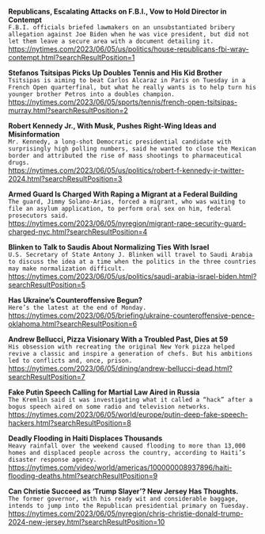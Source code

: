 **Republicans, Escalating Attacks on F.B.I., Vow to Hold Director in Contempt**\
`F.B.I. officials briefed lawmakers on an unsubstantiated bribery allegation against Joe Biden when he was vice president, but did not let them leave a secure area with a document detailing it.`\
https://nytimes.com/2023/06/05/us/politics/house-republicans-fbi-wray-contempt.html?searchResultPosition=1

**Stefanos Tsitsipas Picks Up Doubles Tennis and His Kid Brother**\
`Tsitsipas is aiming to beat Carlos Alcaraz in Paris on Tuesday in a French Open quarterfinal, but what he really wants is to help turn his younger brother Petros into a doubles champion.`\
https://nytimes.com/2023/06/05/sports/tennis/french-open-tsitsipas-murray.html?searchResultPosition=2

**Robert Kennedy Jr., With Musk, Pushes Right-Wing Ideas and Misinformation**\
`Mr. Kennedy, a long-shot Democratic presidential candidate with surprisingly high polling numbers, said he wanted to close the Mexican border and attributed the rise of mass shootings to pharmaceutical drugs.`\
https://nytimes.com/2023/06/05/us/politics/robert-f-kennedy-jr-twitter-2024.html?searchResultPosition=3

**Armed Guard Is Charged With Raping a Migrant at a Federal Building**\
`The guard, Jimmy Solano-Arias, forced a migrant, who was waiting to file an asylum application, to perform oral sex on him, federal prosecutors said.`\
https://nytimes.com/2023/06/05/nyregion/migrant-rape-security-guard-charged-nyc.html?searchResultPosition=4

**Blinken to Talk to Saudis About Normalizing Ties With Israel**\
`U.S. Secretary of State Antony J. Blinken will travel to Saudi Arabia to discuss the idea at a time when the politics in the three countries may make normalization difficult.`\
https://nytimes.com/2023/06/05/us/politics/saudi-arabia-israel-biden.html?searchResultPosition=5

**Has Ukraine’s Counteroffensive Begun?**\
`Here’s the latest at the end of Monday.`\
https://nytimes.com/2023/06/05/briefing/ukraine-counteroffensive-pence-oklahoma.html?searchResultPosition=6

**Andrew Bellucci, Pizza Visionary With a Troubled Past, Dies at 59**\
`His obsession with recreating the original New York pizza helped revive a classic and inspire a generation of chefs. But his ambitions led to conflicts and, once, prison.`\
https://nytimes.com/2023/06/05/dining/andrew-bellucci-dead.html?searchResultPosition=7

**Fake Putin Speech Calling for Martial Law Aired in Russia**\
`The Kremlin said it was investigating what it called a “hack” after a bogus speech aired on some radio and television networks.`\
https://nytimes.com/2023/06/05/world/europe/putin-deep-fake-speech-hackers.html?searchResultPosition=8

**Deadly Flooding in Haiti Displaces Thousands**\
`Heavy rainfall over the weekend caused flooding to more than 13,000 homes and displaced people across the country, according to Haiti’s disaster response agency.`\
https://nytimes.com/video/world/americas/100000008937896/haiti-flooding-deaths.html?searchResultPosition=9

**Can Christie Succeed as ‘Trump Slayer’? New Jersey Has Thoughts.**\
`The former governor, with his ready wit and considerable baggage, intends to jump into the Republican presidential primary on Tuesday.`\
https://nytimes.com/2023/06/05/nyregion/chris-christie-donald-trump-2024-new-jersey.html?searchResultPosition=10

